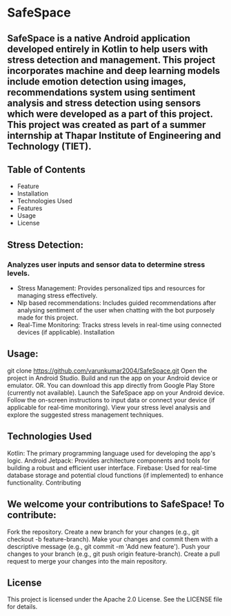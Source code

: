 # SafeSpace
## SafeSpace is a native Android application developed entirely in Kotlin to help users with stress detection and management. This project incorporates machine and deep learning models include emotion detection using images, recommendations system using sentiment analysis and stress detection using sensors which were developed as a part of this project. This project was created as part of a summer internship at Thapar Institute of Engineering and Technology (TIET).

## Table of Contents
- Feature
- Installation
- Technologies Used
- Features
- Usage
- License

## Stress Detection: 
### Analyzes user inputs and sensor data to determine stress levels.
  - Stress Management: Provides personalized tips and resources for managing stress effectively.
  - Nlp based recommendations: Includes guided recommendations after analysing sentiment of the user when chatting with the bot purposely made for this project.
  - Real-Time Monitoring: Tracks stress levels in real-time using connected devices (if applicable).
  Installation

## Usage:
  git clone https://github.com/varunkumar2004/SafeSpace.git
  Open the project in Android Studio. Build and run the app on your Android device or emulator.
  OR. You can download this app directly from Google Play Store (currently not available).
  Launch the SafeSpace app on your Android device. Follow the on-screen instructions to input data or connect your device (if applicable for real-time monitoring).
  View your stress level analysis and explore the suggested stress management techniques.

## Technologies Used
  Kotlin: The primary programming language used for developing the app's logic.
  Android Jetpack: Provides architecture components and tools for building a robust and efficient user interface.
  Firebase: Used for real-time database storage and potential cloud functions (if implemented) to enhance functionality.
  Contributing

## We welcome your contributions to SafeSpace! To contribute:
  Fork the repository.
  Create a new branch for your changes (e.g., git checkout -b feature-branch).
  Make your changes and commit them with a descriptive message (e.g., git commit -m 'Add new feature').
  Push your changes to your branch (e.g., git push origin feature-branch).
  Create a pull request to merge your changes into the main repository.
  
## License
  This project is licensed under the Apache 2.0 License. See the LICENSE file for details.
